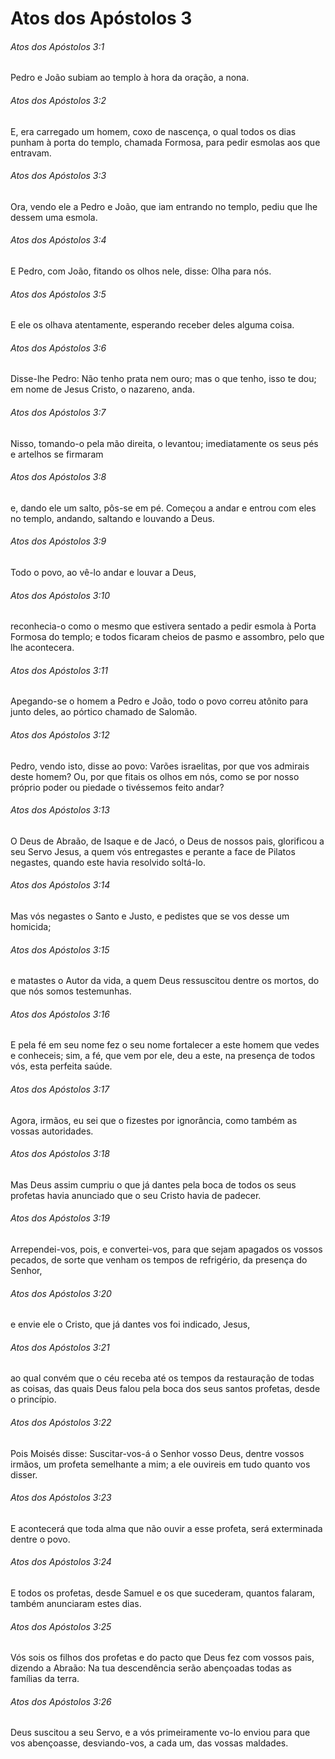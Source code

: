 # Atos dos Apóstolos 3

###### Atos dos Apóstolos 3:1

Pedro e João subiam ao templo à hora da oração, a nona.

###### Atos dos Apóstolos 3:2

E, era carregado um homem, coxo de nascença, o qual todos os dias punham à porta do templo, chamada Formosa, para pedir esmolas aos que entravam.

###### Atos dos Apóstolos 3:3

Ora, vendo ele a Pedro e João, que iam entrando no templo, pediu que lhe dessem uma esmola.

###### Atos dos Apóstolos 3:4

E Pedro, com João, fitando os olhos nele, disse: Olha para nós.

###### Atos dos Apóstolos 3:5

E ele os olhava atentamente, esperando receber deles alguma coisa.

###### Atos dos Apóstolos 3:6

Disse-lhe Pedro: Não tenho prata nem ouro; mas o que tenho, isso te dou; em nome de Jesus Cristo, o nazareno, anda.

###### Atos dos Apóstolos 3:7

Nisso, tomando-o pela mão direita, o levantou; imediatamente os seus pés e artelhos se firmaram

###### Atos dos Apóstolos 3:8

e, dando ele um salto, pôs-se em pé. Começou a andar e entrou com eles no templo, andando, saltando e louvando a Deus.

###### Atos dos Apóstolos 3:9

Todo o povo, ao vê-lo andar e louvar a Deus,

###### Atos dos Apóstolos 3:10

reconhecia-o como o mesmo que estivera sentado a pedir esmola à Porta Formosa do templo; e todos ficaram cheios de pasmo e assombro, pelo que lhe acontecera.

###### Atos dos Apóstolos 3:11

Apegando-se o homem a Pedro e João, todo o povo correu atônito para junto deles, ao pórtico chamado de Salomão.

###### Atos dos Apóstolos 3:12

Pedro, vendo isto, disse ao povo: Varões israelitas, por que vos admirais deste homem? Ou, por que fitais os olhos em nós, como se por nosso próprio poder ou piedade o tivéssemos feito andar?

###### Atos dos Apóstolos 3:13

O Deus de Abraão, de Isaque e de Jacó, o Deus de nossos pais, glorificou a seu Servo Jesus, a quem vós entregastes e perante a face de Pilatos negastes, quando este havia resolvido soltá-lo.

###### Atos dos Apóstolos 3:14

Mas vós negastes o Santo e Justo, e pedistes que se vos desse um homicida;

###### Atos dos Apóstolos 3:15

e matastes o Autor da vida, a quem Deus ressuscitou dentre os mortos, do que nós somos testemunhas.

###### Atos dos Apóstolos 3:16

E pela fé em seu nome fez o seu nome fortalecer a este homem que vedes e conheceis; sim, a fé, que vem por ele, deu a este, na presença de todos vós, esta perfeita saúde.

###### Atos dos Apóstolos 3:17

Agora, irmãos, eu sei que o fizestes por ignorância, como também as vossas autoridades.

###### Atos dos Apóstolos 3:18

Mas Deus assim cumpriu o que já dantes pela boca de todos os seus profetas havia anunciado que o seu Cristo havia de padecer.

###### Atos dos Apóstolos 3:19

Arrependei-vos, pois, e convertei-vos, para que sejam apagados os vossos pecados, de sorte que venham os tempos de refrigério, da presença do Senhor,

###### Atos dos Apóstolos 3:20

e envie ele o Cristo, que já dantes vos foi indicado, Jesus,

###### Atos dos Apóstolos 3:21

ao qual convém que o céu receba até os tempos da restauração de todas as coisas, das quais Deus falou pela boca dos seus santos profetas, desde o princípio.

###### Atos dos Apóstolos 3:22

Pois Moisés disse: Suscitar-vos-á o Senhor vosso Deus, dentre vossos irmãos, um profeta semelhante a mim; a ele ouvireis em tudo quanto vos disser.

###### Atos dos Apóstolos 3:23

E acontecerá que toda alma que não ouvir a esse profeta, será exterminada dentre o povo.

###### Atos dos Apóstolos 3:24

E todos os profetas, desde Samuel e os que sucederam, quantos falaram, também anunciaram estes dias.

###### Atos dos Apóstolos 3:25

Vós sois os filhos dos profetas e do pacto que Deus fez com vossos pais, dizendo a Abraão: Na tua descendência serão abençoadas todas as famílias da terra.

###### Atos dos Apóstolos 3:26

Deus suscitou a seu Servo, e a vós primeiramente vo-lo enviou para que vos abençoasse, desviando-vos, a cada um, das vossas maldades.

